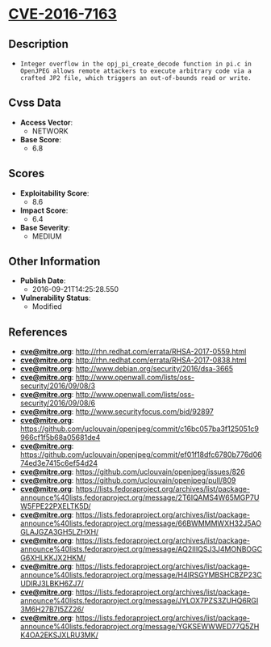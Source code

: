 
# [CVE-2016-7163](http://rhn.redhat.com/errata/RHSA-2017-0559.html)

## Description

- `Integer overflow in the opj_pi_create_decode function in pi.c in OpenJPEG allows remote attackers to execute arbitrary code via a crafted JP2 file, which triggers an out-of-bounds read or write.`

## Cvss Data

- **Access Vector**:
  - NETWORK
- **Base Score**:
  - 6.8

## Scores

- **Exploitability Score**:
  - 8.6
- **Impact Score**:
  - 6.4
- **Base Severity**:
  - MEDIUM

## Other Information

- **Publish Date**:
  - 2016-09-21T14:25:28.550
- **Vulnerability Status**:
  - Modified

## References

- **cve@mitre.org**: http://rhn.redhat.com/errata/RHSA-2017-0559.html
- **cve@mitre.org**: http://rhn.redhat.com/errata/RHSA-2017-0838.html
- **cve@mitre.org**: http://www.debian.org/security/2016/dsa-3665
- **cve@mitre.org**: http://www.openwall.com/lists/oss-security/2016/09/08/3
- **cve@mitre.org**: http://www.openwall.com/lists/oss-security/2016/09/08/6
- **cve@mitre.org**: http://www.securityfocus.com/bid/92897
- **cve@mitre.org**: https://github.com/uclouvain/openjpeg/commit/c16bc057ba3f125051c9966cf1f5b68a05681de4
- **cve@mitre.org**: https://github.com/uclouvain/openjpeg/commit/ef01f18dfc6780b776d0674ed3e7415c6ef54d24
- **cve@mitre.org**: https://github.com/uclouvain/openjpeg/issues/826
- **cve@mitre.org**: https://github.com/uclouvain/openjpeg/pull/809
- **cve@mitre.org**: https://lists.fedoraproject.org/archives/list/package-announce%40lists.fedoraproject.org/message/2T6IQAMS4W65MGP7UW5FPE22PXELTK5D/
- **cve@mitre.org**: https://lists.fedoraproject.org/archives/list/package-announce%40lists.fedoraproject.org/message/66BWMMMWXH32J5AOGLAJGZA3GH5LZHXH/
- **cve@mitre.org**: https://lists.fedoraproject.org/archives/list/package-announce%40lists.fedoraproject.org/message/AQ2IIIQSJ3J4MONBOGCG6XHLKKJX2HKM/
- **cve@mitre.org**: https://lists.fedoraproject.org/archives/list/package-announce%40lists.fedoraproject.org/message/H4IRSGYMBSHCBZP23CUDIRJ3LBKH6ZJ7/
- **cve@mitre.org**: https://lists.fedoraproject.org/archives/list/package-announce%40lists.fedoraproject.org/message/JYLOX7PZS3ZUHQ6RGI3M6H27B7I5ZZ26/
- **cve@mitre.org**: https://lists.fedoraproject.org/archives/list/package-announce%40lists.fedoraproject.org/message/YGKSEWWWED77Q5ZHK4OA2EKSJXLRU3MK/
